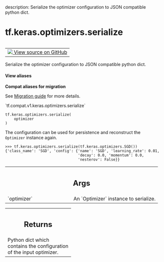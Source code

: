 description: Serialize the optimizer configuration to JSON compatible python dict.

<div itemscope itemtype="http://developers.google.com/ReferenceObject">
<meta itemprop="name" content="tf.keras.optimizers.serialize" />
<meta itemprop="path" content="Stable" />
</div>

# tf.keras.optimizers.serialize

<!-- Insert buttons and diff -->

<table class="tfo-notebook-buttons tfo-api nocontent" align="left">
<td>
  <a target="_blank" href="https://github.com/keras-team/keras/tree/v2.9.0/keras/optimizers/__init__.py#L72-L90">
    <img src="https://www.tensorflow.org/images/GitHub-Mark-32px.png" />
    View source on GitHub
  </a>
</td>
</table>



Serialize the optimizer configuration to JSON compatible python dict.

<section class="expandable">
  <h4 class="showalways">View aliases</h4>
  <p>
<b>Compat aliases for migration</b>
<p>See
<a href="https://www.tensorflow.org/guide/migrate">Migration guide</a> for
more details.</p>
<p>`tf.compat.v1.keras.optimizers.serialize`</p>
</p>
</section>

<pre class="devsite-click-to-copy prettyprint lang-py tfo-signature-link">
<code>tf.keras.optimizers.serialize(
    optimizer
)
</code></pre>



<!-- Placeholder for "Used in" -->

The configuration can be used for persistence and reconstruct the `Optimizer`
instance again.

```
>>> tf.keras.optimizers.serialize(tf.keras.optimizers.SGD())
{'class_name': 'SGD', 'config': {'name': 'SGD', 'learning_rate': 0.01,
                                 'decay': 0.0, 'momentum': 0.0,
                                 'nesterov': False}}
```

<!-- Tabular view -->
 <table class="responsive fixed orange">
<colgroup><col width="214px"><col></colgroup>
<tr><th colspan="2"><h2 class="add-link">Args</h2></th></tr>

<tr>
<td>
`optimizer`
</td>
<td>
An `Optimizer` instance to serialize.
</td>
</tr>
</table>



<!-- Tabular view -->
 <table class="responsive fixed orange">
<colgroup><col width="214px"><col></colgroup>
<tr><th colspan="2"><h2 class="add-link">Returns</h2></th></tr>
<tr class="alt">
<td colspan="2">
Python dict which contains the configuration of the input optimizer.
</td>
</tr>

</table>

